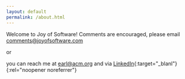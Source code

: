 ```yaml
---
layout: default
permalink: /about.html
---
```

Welcome to Joy of Software!
Comments are encouraged, 
please email <comments@joyofsoftware.com>

or

you can reach me at <earl@acm.org>
and via [LinkedIn](https://linkedin.com/in/earlchen){:target="_blanl"}{:rel="noopener noreferrer"}